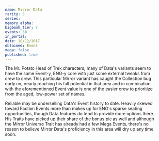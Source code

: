 ```yaml
---
name: Mirror Data
rarity: 5
series:
memory_alpha:
bigbook_tier: 7
events: 38
in_portal:
date: 18/12/2017
obtained: Event
mega: false
published: true
---
```


The Mr. Potato Head of Trek characters, many of Data's variants seem to have the same Event-y, ENG-y core with just some external tweaks from crew to crew. This particular Mirror variant has caught the Collection bug early on, nearly reaching his full potential in that area and in combination with the aforementioned Event value is one of the easier crew to prioritize from the aged, low-power set of names.

Reliable may be underselling Data's Event history to date. Heavily skewed toward Faction Events more than makes up for ENG's sparse seating opportunities, though Data features do tend to provide more options there. His Traits have picked up their share of the bonus pie as well and although the Mirror Universe Trait has already had a few Mega Events, there's no reason to believe Mirror Data's proficiency in this area will dry up any time soon.
